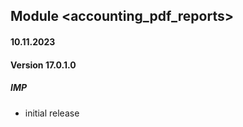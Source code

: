 ## Module <accounting_pdf_reports>

#### 10.11.2023
#### Version 17.0.1.0
##### IMP
- initial release

